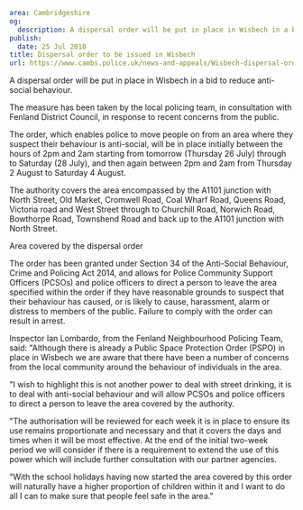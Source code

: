```yaml
area: Cambridgeshire
og:
  description: A dispersal order will be put in place in Wisbech in a bid to reduce anti-social behaviour.
publish:
  date: 25 Jul 2018
title: Dispersal order to be issued in Wisbech
url: https://www.cambs.police.uk/news-and-appeals/Wisbech-dispersal-order
```

A dispersal order will be put in place in Wisbech in a bid to reduce anti-social behaviour.

The measure has been taken by the local policing team, in consultation with Fenland District Council, in response to recent concerns from the public.

The order, which enables police to move people on from an area where they suspect their behaviour is anti-social, will be in place initially between the hours of 2pm and 2am starting from tomorrow (Thursday 26 July) through to Saturday (28 July), and then again between 2pm and 2am from Thursday 2 August to Saturday 4 August.

The authority covers the area encompassed by the A1101 junction with North Street, Old Market, Cromwell Road, Coal Wharf Road, Queens Road, Victoria road and West Street through to Churchill Road, Norwich Road, Bowthorpe Road, Townshend Road and back up to the A1101 junction with North Street.

Area covered by the dispersal order

The order has been granted under Section 34 of the Anti-Social Behaviour, Crime and Policing Act 2014, and allows for Police Community Support Officers (PCSOs) and police officers to direct a person to leave the area specified within the order if they have reasonable grounds to suspect that their behaviour has caused, or is likely to cause, harassment, alarm or distress to members of the public. Failure to comply with the order can result in arrest.

Inspector Ian Lombardo, from the Fenland Neighbourhood Policing Team, said: "Although there is already a Public Space Protection Order (PSPO) in place in Wisbech we are aware that there have been a number of concerns from the local community around the behaviour of individuals in the area.

"I wish to highlight this is not another power to deal with street drinking, it is to deal with anti-social behaviour and will allow PCSOs and police officers to direct a person to leave the area covered by the authority.

"The authorisation will be reviewed for each week it is in place to ensure its use remains proportionate and necessary and that it covers the days and times when it will be most effective. At the end of the initial two-week period we will consider if there is a requirement to extend the use of this power which will include further consultation with our partner agencies.

"With the school holidays having now started the area covered by this order will naturally have a higher proportion of children within it and I want to do all I can to make sure that people feel safe in the area."
